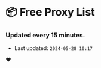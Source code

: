 # :package: Free Proxy List
### Updated every 15 minutes.

- Last updated: `2024-05-28 10:17`

:heart:
